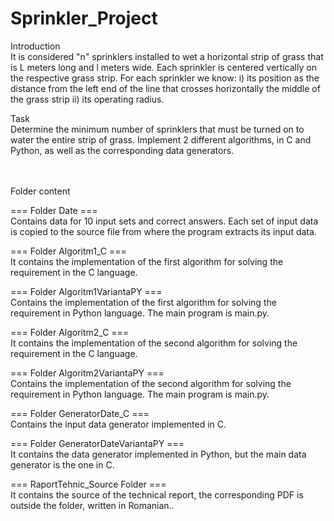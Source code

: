 # Sprinkler_Project


Introduction<br />
It is considered "n" sprinklers installed to wet a horizontal strip of grass that is L meters long and l meters wide. Each sprinkler is centered vertically on the respective grass strip. For each sprinkler we know:
i) its position as the distance from the left end of the line that crosses horizontally the middle of the grass strip
ii) its operating radius.


Task<br/>
Determine the minimum number of sprinklers that must be turned on to water the entire strip of grass.
Implement 2 different algorithms, in C and Python, as well as the corresponding data generators.

<br/>
<br/>
Folder content<br/>

=== Folder Date ===<br/>
Contains data for 10 input sets and correct answers.
Each set of input data is copied to the source file from where the program extracts its input data.

=== Folder Algoritm1_C ===<br/>
It contains the implementation of the first algorithm for solving the requirement in the C language.

=== Folder Algoritm1VariantaPY ===<br/>
Contains the implementation of the first algorithm for solving the requirement in Python language.
The main program is main.py.

=== Folder Algoritm2_C ===<br/>
It contains the implementation of the second algorithm for solving the requirement in the C language.

=== Folder Algoritm2VariantaPY ===<br/>
Contains the implementation of the second algorithm for solving the requirement in Python language.
The main program is main.py.

=== Folder GeneratorDate_C ===<br/>
Contains the input data generator implemented in C.

=== Folder GeneratorDateVariantaPY ===<br/>
It contains the data generator implemented in Python, but the main data generator is the one in C.

=== RaportTehnic_Source Folder ===<br/>
It contains the source of the technical report, the corresponding PDF is outside the folder, written in Romanian..
